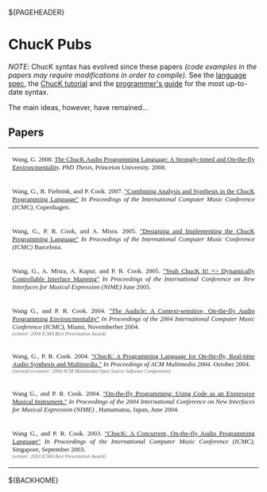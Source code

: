 ${PAGEHEADER}
# ChucK Pubs

*NOTE*: ChucK syntax has evolved since these papers 
_(code examples in the papers may require modifications in order to compile)._
See the [language spec](./language/index.md), the [ChucK tutorial](./tutorial.md)
and the [programmer's guide](./program/index.md) for the most up-to-date syntax.

The main ideas, however, have remained...

## Papers

<table>
<tr><td align="justify"><font face="verdana" size="2">
<p align="justify">Wang, G. 2008.
<a href="http://www.cs.princeton.edu/~gewang/thesis.html">
The ChucK Audio Programming Language: A Strongly-timed and On-the-fly 
Environ/mentality</a>.  <i>PhD Thesis</i>, Princeton University. 2008.
</td></tr>

<tr><td align="justify"><font face="verdana" size="2">
<p align="justify">Wang, G., R. Fiebrink, and P. Cook.  2007.  <a 
href="http://soundlab.cs.princeton.edu/publications/uana_icmc2007.pdf">
"Combining Analysis and Synthesis in the ChucK Programming Language"</a>
<i>In Proceedings of the International Computer Music Conference (ICMC)</i>, Copenhagen.
</td></tr>

<tr><td align="justify"><font face="verdana" size="2">
<p align="justify">Wang, G., P. R. Cook, and A. Misra.  2005.  <a 
href="http://soundlab.cs.princeton.edu/publications/chuck_icmc2005.pdf">
"Designing and Implementing the ChucK Programming Language"</a>
<i>In Proceedings of the International Computer Music Conference (ICMC)</i>
Barcelona.
</td></tr>

<tr><td align="justify"><font face="verdana" size="2">
<p align="justify">Wang, G., A. Misra, A. Kapur, and P. R. Cook.  2005.  <a 
href="http://soundlab.cs.princeton.edu/publications/chuck_nime2005.pdf">
"Yeah ChucK It! => Dynamically Controllable Interface Mapping"</a>
<i>In Proceedings of the International Conference on New Interfaces for Musical 
Expression (NIME)</i>
June 2005.
</td></tr>

<tr><td align="justify"><font face="verdana" size="2">
<p align="justify">Wang G., and P. R. Cook. 2004. <a 
href="http://soundlab.cs.princeton.edu/publications/audicle_icmc2004.pdf">"The Audicle: A Context-sensitive, On-the-fly Audio Programming Environ/mentality"</a>
<i>In Proceedings of the 2004 International Computer Music Conference (ICMC)</i>,
Miami, Novemberber 2004.
<br />
<font size="1" color="#666666"><i>(winner: 2004 ICMA Best Presentation Award)</i></font></p>
</td></tr>

<tr><td align="justify"><font face="verdana" size="2">
<p align="justify">Wang, G., P. R. Cook.  2004.  <a 
href="http://soundlab.cs.princeton.edu/publications/chuck_sigmm2004.pdf">
"ChucK: A Programming Language for On-the-fly, Real-time Audio Synthesis
and Multimedia."</a>  <i>In Proceedings of ACM Multimedia 2004</i>.  
October 2004.
<br /><font size="1" color="#666666"><i>(invited/co-winner: 2004 ACM Multimedia Open 
Source Software Competition)</i></font></p>
</td></tr>

<tr><td align="justify"><font face="verdana" size="2">
<p align="justify">Wang G., and P. R. Cook. 2004. <a 
href="http://soundlab.cs.princeton.edu/publications/on-the-fly_nime2004.pdf">"On-the-fly Programming: Using Code as an Expressive Musical Instrument."</a>
<i>In Proceedings of the 2004 International Conference on New Interfaces for Musical Expression (NIME) 
</i>, Hamamatsu, Japan, June 2004.</p>
</td></tr>

<tr><td align="justify"><font face="verdana" size="2">
<p align="justify">Wang G., and P. R. Cook.  2003. 
<a href="http://soundlab.cs.princeton.edu/publications/chuck_icmc2003.pdf">"ChucK: A Concurrent, On-the-fly Audio Programming Language"</a>
<i>In Proceedings of the International Computer Music Conference (ICMC)</i>,
Singapore, September 2003.
<br />
<i><font size="1" color="#666666">(winner: 2003 ICMA Best Presentation Award)</font></i></p>
</tr></td>
</table>

${BACKHOME}
